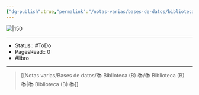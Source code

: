 ```yaml
---
{"dg-publish":true,"permalink":"/notas-varias/bases-de-datos/biblioteca-b/b-asi-hablo-zaratustra/"}
---
```


![|150](http://books.google.com/books/content?id=t-d8EAAAQBAJ&printsec=frontcover&img=1&zoom=1&edge=curl&source=gbs_api)

---

- Status:: #ToDo 
- PagesRead:: 0
- #libro

---


> [[Notas varias/Bases de datos/📚 Biblioteca (B) 📚/📚 Biblioteca (B) 📚\|📚 Biblioteca (B) 📚]]